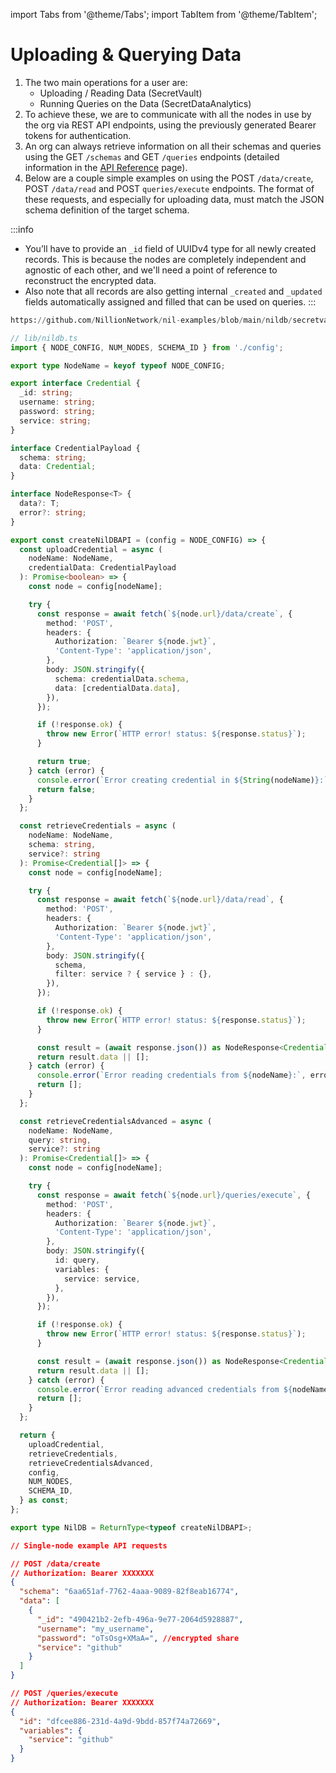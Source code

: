 import Tabs from '@theme/Tabs';
import TabItem from '@theme/TabItem';

# Uploading & Querying Data

1. The two main operations for a user are:
   - Uploading / Reading Data (SecretVault)
   - Running Queries on the Data (SecretDataAnalytics)
2. To achieve these, we are to communicate with all the nodes in use by the org via REST API endpoints, using the previously generated Bearer tokens for authentication.
3. An org can always retrieve information on all their schemas and queries using the GET `/schemas` and GET `/queries` endpoints (detailed information in the [API Reference](../../api/nildb/overview) page).
4. Below are a couple simple examples on using the POST `/data/create`, POST `/data/read` and POST `queries/execute` endpoints. The format of these requests, and especially for uploading data, must match the JSON schema definition of the target schema.

:::info
- You’ll have to provide an `_id` field of UUIDv4 type for all newly created records. This is because the nodes are completely independent and agnostic of each other, and we'll need a point of reference to reconstruct the encrypted data.
- Also note that all records are also getting internal `_created` and `_updated` fields automatically assigned and filled that can be used on queries.
:::

<Tabs>
  <TabItem value="python" label="Python">

```python reference showGithubLink
https://github.com/NillionNetwork/nil-examples/blob/main/nildb/secretvault_python/nildb_api.py
```

</TabItem> 
<TabItem value="typescript" label="TypeScript">

```TypeScript
// lib/nildb.ts
import { NODE_CONFIG, NUM_NODES, SCHEMA_ID } from './config';

export type NodeName = keyof typeof NODE_CONFIG;

export interface Credential {
  _id: string;
  username: string;
  password: string;
  service: string;
}

interface CredentialPayload {
  schema: string;
  data: Credential;
}

interface NodeResponse<T> {
  data?: T;
  error?: string;
}

export const createNilDBAPI = (config = NODE_CONFIG) => {
  const uploadCredential = async (
    nodeName: NodeName,
    credentialData: CredentialPayload
  ): Promise<boolean> => {
    const node = config[nodeName];

    try {
      const response = await fetch(`${node.url}/data/create`, {
        method: 'POST',
        headers: {
          Authorization: `Bearer ${node.jwt}`,
          'Content-Type': 'application/json',
        },
        body: JSON.stringify({
          schema: credentialData.schema,
          data: [credentialData.data],
        }),
      });

      if (!response.ok) {
        throw new Error(`HTTP error! status: ${response.status}`);
      }

      return true;
    } catch (error) {
      console.error(`Error creating credential in ${String(nodeName)}:`, error);
      return false;
    }
  };

  const retrieveCredentials = async (
    nodeName: NodeName,
    schema: string,
    service?: string
  ): Promise<Credential[]> => {
    const node = config[nodeName];

    try {
      const response = await fetch(`${node.url}/data/read`, {
        method: 'POST',
        headers: {
          Authorization: `Bearer ${node.jwt}`,
          'Content-Type': 'application/json',
        },
        body: JSON.stringify({
          schema,
          filter: service ? { service } : {},
        }),
      });

      if (!response.ok) {
        throw new Error(`HTTP error! status: ${response.status}`);
      }

      const result = (await response.json()) as NodeResponse<Credential[]>;
      return result.data || [];
    } catch (error) {
      console.error(`Error reading credentials from ${nodeName}:`, error);
      return [];
    }
  };

  const retrieveCredentialsAdvanced = async (
    nodeName: NodeName,
    query: string,
    service?: string
  ): Promise<Credential[]> => {
    const node = config[nodeName];

    try {
      const response = await fetch(`${node.url}/queries/execute`, {
        method: 'POST',
        headers: {
          Authorization: `Bearer ${node.jwt}`,
          'Content-Type': 'application/json',
        },
        body: JSON.stringify({
          id: query,
          variables: {
            service: service,
          },
        }),
      });

      if (!response.ok) {
        throw new Error(`HTTP error! status: ${response.status}`);
      }

      const result = (await response.json()) as NodeResponse<Credential[]>;
      return result.data || [];
    } catch (error) {
      console.error(`Error reading advanced credentials from ${nodeName}:`, error);
      return [];
    }
  };

  return {
    uploadCredential,
    retrieveCredentials,
    retrieveCredentialsAdvanced,
    config,
    NUM_NODES,
    SCHEMA_ID,
  } as const;
};

export type NilDB = ReturnType<typeof createNilDBAPI>;


```

</TabItem> 
    <TabItem value="json" label="JSON">

```JSON
// Single-node example API requests

// POST /data/create
// Authorization: Bearer XXXXXXX
{
  "schema": "6aa651af-7762-4aaa-9089-82f8eab16774",
  "data": [
    {
      "_id": "490421b2-2efb-496a-9e77-2064d5928887",
      "username": "my_username",
      "password": "oTsOsg+XMaA=", //encrypted share
      "service": "github"
    }
  ]
}

// POST /queries/execute
// Authorization: Bearer XXXXXXX
{
  "id": "dfcee886-231d-4a9d-9bdd-857f74a72669",
  "variables": {
    "service": "github"
  }
}
```

</TabItem> 
</Tabs>
